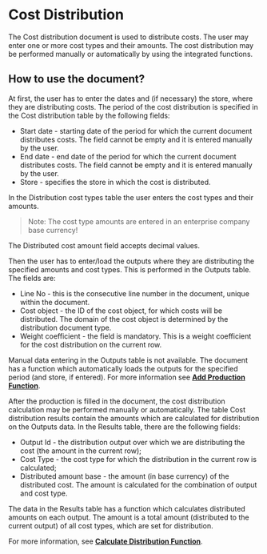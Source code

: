 # Cost Distribution
The Cost distribution document is used to distribute costs. The user may enter one or more cost types and their amounts. The cost distribution may be performed manually or automatically by using the integrated functions. 
## How to use the document?
At first, the user has to enter the dates and (if necessary) the store, where they are distributing costs. The period of the cost distribution is specified in the Cost distribution table by the following fields:
- Start date - starting date of the period for which the current document distributes costs. The field cannot be empty and it is entered manually by the user. 
- End date - end date of the period for which the current document distributes costs. The field cannot be empty and it is entered manually by the user.
- Store - specifies the store in which the cost is distributed.

In the Distribution cost types table the user enters the cost types and their amounts.

> Note: The cost type amounts are entered in an enterprise company base currency!
 
 
The Distributed cost amount field accepts decimal values.

Then the user has to enter/load the outputs where they are distributing the specified amounts and cost types. This is performed in the Outputs table. The fields are:
- Line No - this is the consecutive line number in the document, unique within the document.
- Cost object - the ID of the cost object, for which costs will be distributed. The domain of the cost object is determined by the distribution document type.
- Weight coefficient - the field is mandatory. This is a weight coefficient for the cost distribution on the current row.

Manual data entering in the Outputs table is not available. The document has a function which automatically loads the outputs for the specified period (and store, if entered). For more information see **[Add Production Function](https://github.com/ErpNetDocs/tech/blob/master/modules/financials/cost-accounting/add-production-function.md)**.


After the production is filled in the document, the cost distribution calculation may be performed manually or automatically. The table Cost distribution results contain the amounts which are calculated for distribution on the Outputs data. In the Results table, there are the following fields:
- Output Id - the distribution output over which we are distributing the cost (the amount in the current row);
- Cost Type - the cost type for which the distribution in the current row is calculated;
- Distributed amount base - the amount (in base currency) of the distributed cost. The amount is calculated for the combination of output and cost type. 

The data in the Results table has a function which calculates distributed amounts on each output. The amount is a total amount (distributed to the current output) of all cost types, which are set for distribution. 

For more information, see **[Calculate Distribution Function](https://github.com/ErpNetDocs/tech/blob/master/modules/financials/cost-accounting/calculate-distribution-function.md)**.
